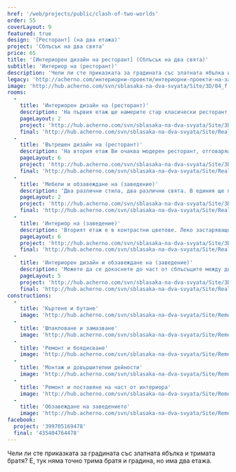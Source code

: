 ```yaml
---
href: '/web/projects/public/clash-of-two-worlds' 
order: 55
coverLayout: 9
featured: true
design: '[Ресторант] (на два етажа)'
project: 'Сблъсък на два свята'
price: 65
title: '[Интериорен дизайн на ресторант] (Сблъсък на два свята)'
subtitle: 'Интериор на (ресторант)'
description: 'Чели ли сте приказката за градината със златната ябълка и тримата братя? Е, тук няма точно трима братя и градина, но има два етажа.'
legacy: 'http://acherno.com/интериорни-проекти/интериорни-проекти-на-заведения/сблъсъка-на-два-свята/интериорен-дизайн-на-ресторант.html'
image: 'http://hub.acherno.com/svn/sblasaka-na-dva-svyata/Site/3D/04_f.jpg'
rooms:
  -
    title: 'Интериорен дизайн на (ресторант)'
    description: 'На първия етаж ще намерите стар класически ресторант, все едно пренесъл се с машина на времето от някогашна Франция.'
    pageLayout: 2
    project: 'http://hub.acherno.com/svn/sblasaka-na-dva-svyata/Site/3D/06_f.jpg'
    final: 'http://hub.acherno.com/svn/sblasaka-na-dva-svyata/Site/Realizacia/03.JPG'
  -
    title: 'Вътрешен дизайн на (ресторант)'
    description: 'На втория етаж Ви очаква модерен ресторант, отговарящ на всички съвременни тенденции на 21 век. Само на няколко стъпала от първия.'
    pageLayout: 6
    project: 'http://hub.acherno.com/svn/sblasaka-na-dva-svyata/Site/3D/01_f.bmp'
    final: 'http://hub.acherno.com/svn/sblasaka-na-dva-svyata/Site/Realizacia/01.JPG'
  -
    title: 'Мебели и обзавеждане на (заведение)'
    description: 'Два различни стила, два различни свята. В единия ще попаднете в стар ресторант в областта Прованс във Франция, а в другия - в модерен ресторант в града.'
    pageLayout: 2
    project: 'http://hub.acherno.com/svn/sblasaka-na-dva-svyata/Site/3D/04_f.jpg'
    final: 'http://hub.acherno.com/svn/sblasaka-na-dva-svyata/Site/Realizacia/04.JPG'
  -
    title: 'Интериор на (заведение)'
    description: 'Вторият етаж е в контрастни цветове. Леко застаряващо бяло и лъскаво черно, комбинирани с тапет, придаващ ефекта на стара мазилка, и стена със стенописи с модерни графични елементи'
    pageLayout: 6
    project: 'http://hub.acherno.com/svn/sblasaka-na-dva-svyata/Site/3D/02_f.bmp'
    final: 'http://hub.acherno.com/svn/sblasaka-na-dva-svyata/Site/Realizacia/02.JPG'
  -
    title: 'Интериорен дизайн и обзавеждане на (заведение)'
    description: 'Можете да се докоснете до част от сблъсъците между двата свята, пренесени тук от приказката за градината със златната ябълка и тримата братя.'
    pageLayout: 5
    project: 'http://hub.acherno.com/svn/sblasaka-na-dva-svyata/Site/3D/05_f.jpg'
    final: 'http://hub.acherno.com/svn/sblasaka-na-dva-svyata/Site/Realizacia/05.JPG'
constructions:
  - 
    title: 'Къртене и бутане'
    image: 'http://hub.acherno.com/svn/sblasaka-na-dva-svyata/Site/Remonti/01.jpg'
  - 
    title: 'Шпакловане и замазване'
    image: 'http://hub.acherno.com/svn/sblasaka-na-dva-svyata/Site/Remonti/02.jpg'
  - 
    title: 'Ремонт и боядисване'
    image: 'http://hub.acherno.com/svn/sblasaka-na-dva-svyata/Site/Remonti/06.jpg'
  - 
    title: 'Монтаж и довършителни дейности'
    image: 'http://hub.acherno.com/svn/sblasaka-na-dva-svyata/Site/Remonti/07.jpg'
  -
    title: 'Ремонт и поставяне на част от интериора'
    image: 'http://hub.acherno.com/svn/sblasaka-na-dva-svyata/Site/Remonti/04.jpg'
  -
    title: 'Обзавеждане на заведението'
    image: 'http://hub.acherno.com/svn/sblasaka-na-dva-svyata/Site/Remonti/08.jpg'
facebook:
  project: '399705169478'
  final: '435404764478'
---
```

Чели ли сте приказката за градината със златната ябълка и тримата братя? Е, тук няма точно трима братя и градина, но има два етажа.
